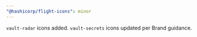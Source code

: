 ```yaml
---
"@hashicorp/flight-icons": minor
---
```


`vault-radar` icons added. `vault-secrets` icons updated per Brand guidance.
